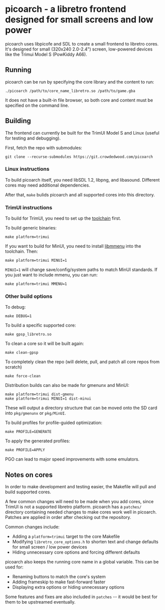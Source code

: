 # picoarch - a libretro frontend designed for small screens and low power

picoarch uses libpicofe and SDL to create a small frontend to libretro cores. It's designed for small (320x240 2.0-2.4") screen, low-powered devices like the Trimui Model S (PowKiddy A66).

## Running

picoarch can be run by specifying the core library and the content to run:

```
./picoarch /path/to/core_name_libretro.so /path/to/game.gba
```

It does not have a built-in file browser, so both core and content must be specified on the command line.

## Building

The frontend can currently be built for the TrimUI Model S and Linux (useful for testing and debugging).

First, fetch the repo with submodules:

```
git clone --recurse-submodules https://git.crowdedwood.com/picoarch
```

### Linux instructions

To build picoarch itself, you need libSDL 1.2, libpng, and libasound. Different cores may need additional dependencies.

After that, `make` bulids picoarch and all supported cores into this directory.

### TrimUI instructions

To build for TrimUI, you need to set up the [toolchain](https://git.crowdedwood.com/trimui-toolchain/about/) first.

To build generic binaries:

```
make platform=trimui
```

If you want to build for MinUI, you need to install [libmmenu](https://github.com/shauninman/libmmenu) into the toolchain. Then:

```
make platform=trimui MINUI=1
```

`MINUI=1` will change save/config/system paths to match MinUI standards. If you just want to include mmenu, you can run:

```
make platform=trimui MMENU=1
```

### Other build options

To debug:

```
make DEBUG=1
```

To build a specific supported core:

```
make gpsp_libretro.so
```

To clean a core so it will be built again:

```
make clean-gpsp
```

To completely clean the repo (will delete, pull, and patch all core repos from scratch)

```
make force-clean
```

Distribution builds can also be made for gmenunx and MinUI:

```
make platform=trimui dist-gmenu
make platform=trimui MINUI=1 dist-minui
```

These will output a directory structure that can be moved onto the SD card into `pkg/gmenunx` or `pkg/MinUI`.

To build profiles for profile-guided optimization:

```
make PROFILE=GENERATE
```

To apply the generated profiles:

```
make PROFILE=APPLY
```

PGO can lead to major speed improvements with some emulators.

## Notes on cores

In order to make development and testing easier, the Makefile will pull and build supported cores.

A few common changes will need to be made when you add cores, since TrimUI is not a supported libretro platform. picoarch has a `patches/` directory containing needed changes to make cores work well in picoarch. Patches are applied in order after checking out the repository.

Common changes include:

- Adding a `platform=trimui` target to the core Makefile
- Modifying `libretro_core_options.h` to shorten text and change defaults for small screen / low power devices
- Hiding unnecessary core options and forcing different defaults

picoarch also keeps the running core name in a global variable. This can be used for:

- Renaming buttons to match the core's system
- Adding frameskip to make fast-forward faster
- Displaying extra options or hiding unnecessary options

Some features and fixes are also included in `patches` -- it would be best for them to be upstreamed eventually.
